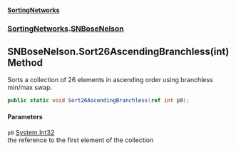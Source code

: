 #### [SortingNetworks](index.md 'index')
### [SortingNetworks](SortingNetworks.md 'SortingNetworks').[SNBoseNelson](SortingNetworks_SNBoseNelson.md 'SortingNetworks.SNBoseNelson')
## SNBoseNelson.Sort26AscendingBranchless(int) Method
Sorts a collection of 26 elements in ascending order using branchless min/max swap.  
```csharp
public static void Sort26AscendingBranchless(ref int p0);
```
#### Parameters
<a name='SortingNetworks_SNBoseNelson_Sort26AscendingBranchless(int)_p0'></a>
`p0` [System.Int32](https://docs.microsoft.com/en-us/dotnet/api/System.Int32 'System.Int32')  
the reference to the first element of the collection
  
